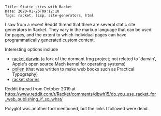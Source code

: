     Title: Static sites with Racket
    Date: 2020-01-26T09:12:10
    Tags: racket, lisp, site-generators, html

I saw from a recent Reddit thread that there are several static site
generators in Racket. They vary in the markup language that can be
used for pages, and the extent to which individual pages can have
programmatically generated custom content.

Interesting options include

- [racket darwin](https://github.com/pmatos/darwin) (a fork of the dormant frog project; not related to 'darwin', Apple's open source Mach kernel for operating systems)
- [pollen](https://docs.racket-lang.org/pollen/) (that was written to make web books such as Practical Typography)
- [racket stories](https://racket-stories.com/about)

<!-- more -->

Reddit thread from October 2019 at https://www.reddit.com/r/Racket/comments/dbwh15/do_you_use_racket_for_web_publishing_if_so_what/

Polyglot was another tool mentioned, but the links I followed were dead.
